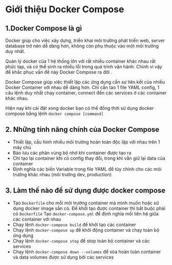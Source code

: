 # Giới thiệu Docker Compose
## 1.Docker Compose là gì
Docker giúp cho việc xây dựng, triển khai môi trường phát triển web, server database trở nên dễ dàng hơn, không còn phụ thuộc vào một môi trường duy nhất.

Quản lý docker của 1 hệ thống lớn với rất nhiều container khác nhau rất phức tạp, và có thể sinh ra nhiều lỗi trong quá trình vận hành. Chính vì vậy để khắc phục vấn đề này Docker Compose ra đời .

Docker Compose giúp việc thiết lập các ứng dụng cần sự liên kết của nhiều Docker Container với nhau dễ dàng hơn. Chỉ cần tao 1 file YAML config, 1 câu lệnh duy nhất chạy container, connect đến các services ở các container khác nhau.

Hiện nay khi cài đặt xong docker bạn có thể đồng thời sử dụng docker compose bằng lệnh `docker compose [command]`

## 2. Những tính năng chính của Docker Compose
- Thiết lập, cấu hình nhiều môi trường hoàn toàn độc lập với nhau trên 1 máy chủ
- Bảo lưu các phân vùng bộ nhớ khi container được tạo ra
- Chỉ tạo lại container khi có config thay đổi, trong khi vẫn giữ lại data của container
- Định nghĩa các biến Variable trong file YAML để tùy chỉnh cho các môi trường khác nhau (môi trường dev, production)
## 3. Làm thế nào để sử dụng được docker compose
- Tạo `Dockerfile` cho mỗi môi trường container mà mình muốn hoặc sử dụng docker image sẵn có. Để khởi tạo được container thì bắt buộc phải có `Dockerfile`
Tạo `docker-compose.yml` để định nghĩa mối liên hệ giữa các container với nhau
- Chạy lệnh `docker-compose build`  để khởi tạo các container
- Chạy lệnh `docker-compose up` để khởi động container và chạy toàn bộ ứng dụng
- Chạy lệnh `docker-compose stop` để stop toàn bộ container và các services
- Chạy lệnh `docker-compose down --volumes` để xóa hoàn toàn container và data volumes được sử dụng bởi các services 